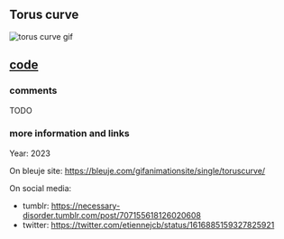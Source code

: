## Torus curve

![torus curve gif](https://bleuje.com/gifset/2023/2023_2_toruscurve.gif)

## [code](https://github.com/Bleuje/processing-animations-code/blob/main/code/toruscurve/toruscurve.pde)

### comments

TODO

### more information and links

Year: 2023

On bleuje site: https://bleuje.com/gifanimationsite/single/toruscurve/

On social media:
 - tumblr: https://necessary-disorder.tumblr.com/post/707155618126020608
 - twitter: https://twitter.com/etiennejcb/status/1616885159327825921
